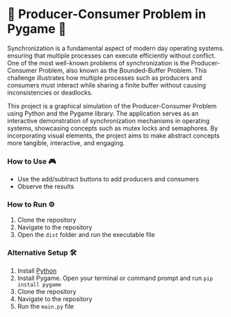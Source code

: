 # 🍔 Producer-Consumer Problem in Pygame 🍴
Synchronization is a fundamental aspect of modern day operating systems. ensuring that multiple processes can execute efficiently without conflict. One of the most well-known problems of synchronization is the Producer-Consumer Problem, also known as the Bounded-Buffer Problem. This challenge illustrates how multiple processes such as producers and consumers must interact while sharing a finite buffer without causing inconsistencies or deadlocks.

This project is a graphical simulation of the Producer-Consumer Problem using Python and the Pygame library. The application serves as an interactive demonstration of synchronization mechanisms in operating systems, showcasing concepts such as mutex locks and semaphores. By incorporating visual elements, the project aims to make abstract concepts more tangible, interactive, and engaging.

### How to Use 🎮
- Use the add/subtract buttons to add producers and consumers
- Observe the results

### How to Run ⚙️
1. Clone the repository
2. Navigate to the repository
5. Open the `dist` folder and run the executable file

### Alternative Setup 🛠️
1. Install [Python](https://www.python.org/downloads/)
2. Install Pygame. Open your terminal or command prompt and run `pip install pygame`
3. Clone the repository
4. Navigate to the repository
5. Run the `main.py` file
